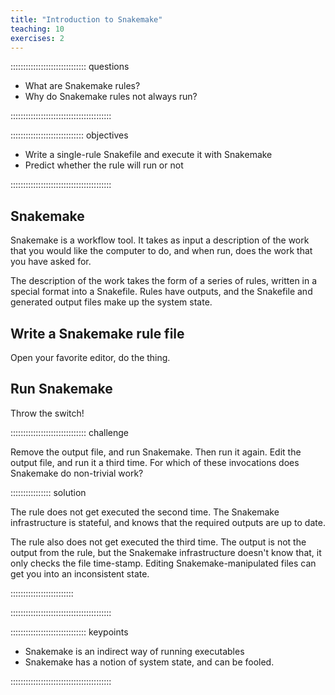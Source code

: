 ```yaml
---
title: "Introduction to Snakemake"
teaching: 10
exercises: 2
---
```


:::::::::::::::::::::::::::::: questions

- What are Snakemake rules?
- Why do Snakemake rules not always run?

::::::::::::::::::::::::::::::::::::::::

::::::::::::::::::::::::::::: objectives

- Write a single-rule Snakefile and execute it with Snakemake
- Predict whether the rule will run or not

::::::::::::::::::::::::::::::::::::::::

## Snakemake

Snakemake is a workflow tool. It takes as input
a description of the work that you would like the computer
to do, and when run, does the work that you have
asked for.

The description of the work takes the form of a
series of rules, written in a special format into a
Snakefile. Rules have outputs, and the Snakefile
and generated output files make up the system state.

## Write a Snakemake rule file

Open your favorite editor, do the thing.

## Run Snakemake

Throw the switch!

:::::::::::::::::::::::::::::: challenge

Remove the output file, and run Snakemake. Then
run it again. Edit the output file, and run it
a third time. For which of these invocations
does Snakemake do non-trivial work?

:::::::::::::::: solution

The rule does not get executed the second time. The
Snakemake infrastructure is stateful, and knows that
the required outputs are up to date.

The rule also does not get executed the third time.
The output is not the output from the rule, but the
Snakemake infrastructure doesn't know that, it only
checks the file time-stamp. Editing Snakemake-manipulated
files can get you into an inconsistent state.

:::::::::::::::::::::::::

::::::::::::::::::::::::::::::::::::::::

:::::::::::::::::::::::::::::: keypoints

- Snakemake is an indirect way of running executables
- Snakemake has a notion of system state, and can be fooled.

::::::::::::::::::::::::::::::::::::::::

